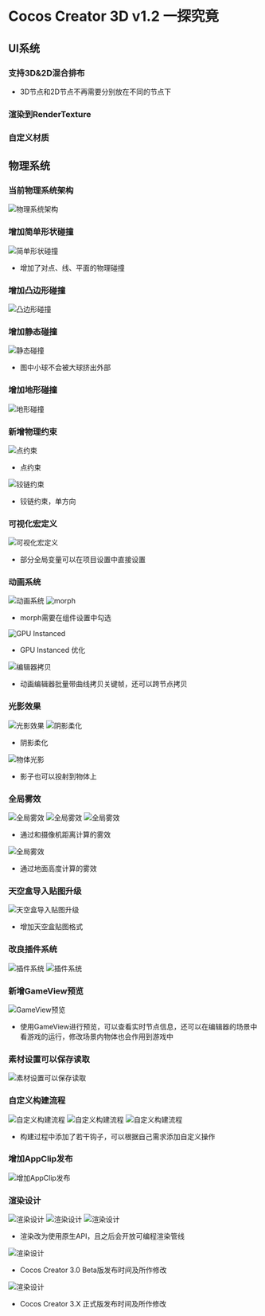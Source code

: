 # Cocos Creator 3D v1.2 一探究竟

## UI系统
### 支持3D&2D混合排布
* 3D节点和2D节点不再需要分别放在不同的节点下

### 渲染到RenderTexture
### 自定义材质

## 物理系统
### 当前物理系统架构
![物理系统架构](../Image/v1.2/01.webp)
### 增加简单形状碰撞
![简单形状碰撞](../Image/v1.2/02.webp)
* 增加了对点、线、平面的物理碰撞

### 增加凸边形碰撞
![凸边形碰撞](../Image/v1.2/03.webp)
### 增加静态碰撞
![静态碰撞](../Image/v1.2/04.webp)
* 图中小球不会被大球挤出外部

### 增加地形碰撞
![地形碰撞](../Image/v1.2/05.webp)
### 新增物理约束
![点约束](../Image/v1.2/06.webp)
* 点约束

![铰链约束](../Image/v1.2/07.webp)
* 铰链约束，单方向

### 可视化宏定义
![可视化宏定义](../Image/v1.2/08.webp)
* 部分全局变量可以在项目设置中直接设置

### 动画系统
![动画系统](../Image/v1.2/09.webp)
![morph](../Image/v1.2/10.webp)
* morph需要在组件设置中勾选

![GPU Instanced](../Image/v1.2/11.webp)
* GPU Instanced 优化

![编辑器拷贝](../Image/v1.2/12.webp)
* 动画编辑器批量带曲线拷贝关键帧，还可以跨节点拷贝

### 光影效果
![光影效果](../Image/v1.2/13.webp)
![阴影柔化](../Image/v1.2/14.webp)
* 阴影柔化

![物体光影](../Image/v1.2/15.webp)
* 影子也可以投射到物体上

### 全局雾效
![全局雾效](../Image/v1.2/16.webp)
![全局雾效](../Image/v1.2/17.webp)
![全局雾效](../Image/v1.2/18.webp)
* 通过和摄像机距离计算的雾效

![全局雾效](../Image/v1.2/19.webp)
* 通过地面高度计算的雾效

### 天空盒导入贴图升级
![天空盒导入贴图升级](../Image/v1.2/20.webp)
* 增加天空盒贴图格式

### 改良插件系统
![插件系统](../Image/v1.2/21.webp)
![插件系统](../Image/v1.2/22.webp)
### 新增GameView预览
![GameView预览](../Image/v1.2/23.webp)
* 使用GameView进行预览，可以查看实时节点信息，还可以在编辑器的场景中看游戏的运行，修改场景内物体也会作用到游戏中

### 素材设置可以保存读取
![素材设置可以保存读取](../Image/v1.2/24.webp)
### 自定义构建流程
![自定义构建流程](../Image/v1.2/25.webp)
![自定义构建流程](../Image/v1.2/26.webp)
![自定义构建流程](../Image/v1.2/27.webp)
* 构建过程中添加了若干钩子，可以根据自己需求添加自定义操作

### 增加AppClip发布
![增加AppClip发布](../Image/v1.2/28.webp)
### 渲染设计
![渲染设计](../Image/v1.2/29.webp)
![渲染设计](../Image/v1.2/30.webp)
![渲染设计](../Image/v1.2/31.webp)
* 渲染改为使用原生API，且之后会开放可编程渲染管线  

![渲染设计](../Image/v1.2/32.jpg)
* Cocos Creator 3.0 Beta版发布时间及所作修改

![渲染设计](../Image/v1.2/33.jpg)
* Cocos Creator 3.X 正式版发布时间及所作修改
